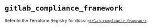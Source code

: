 # `gitlab_compliance_framework`

Refer to the Terraform Registry for docs: [`gitlab_compliance_framework`](https://registry.terraform.io/providers/gitlabhq/gitlab/17.5.0/docs/resources/compliance_framework).
